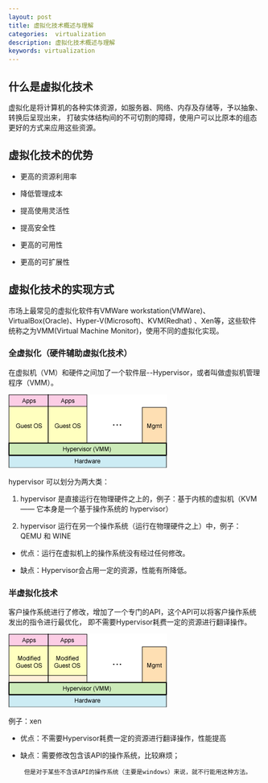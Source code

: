 ```yaml
---
layout: post
title: 虚拟化技术概述与理解
categories:  virtualization
description: 虚拟化技术概述与理解
keywords: virtualization
---
```

## 什么是虚拟化技术

虚拟化是将计算机的各种实体资源，如服务器、网络、内存及存储等，予以抽象、转换后呈现出来，
打破实体结构间的不可切割的障碍，使用户可以比原本的组态更好的方式来应用这些资源。

## 虚拟化技术的优势

* 更高的资源利用率

* 降低管理成本

* 提高使用灵活性

* 提高安全性

* 更高的可用性

* 更高的可扩展性

## 虚拟化技术的实现方式

市场上最常见的虚拟化软件有VMWare workstation(VMWare)、VirtualBox(Oracle)、Hyper-V(Microsoft)、KVM(Redhat)
、Xen等，这些软件统称之为VMM(Virtual Machine Monitor)，使用不同的虚拟化实现。

### 全虚拟化（硬件辅助虚拟化技术）

在虚拟机（VM）和硬件之间加了一个软件层--Hypervisor，或者叫做虚拟机管理程序（VMM）。

![全虚拟化](/images/virtualization/171310170501018.gif)

hypervisor 可以划分为两大类：

1. hypervisor 是直接运行在物理硬件之上的，例子：基于内核的虚拟机（KVM —— 它本身是一个基于操作系统的 hypervisor）

2. hypervisor 运行在另一个操作系统（运行在物理硬件之上）中，例子：QEMU 和 WINE

* 优点：运行在虚拟机上的操作系统没有经过任何修改。

* 缺点：Hypervisor会占用一定的资源，性能有所降低。

### 半虚拟化技术

客户操作系统进行了修改，增加了一个专门的API，这个API可以将客户操作系统发出的指令进行最优化，
即不需要Hypervisor耗费一定的资源进行翻译操作。

![半虚拟化](/images/virtualization/171339004723536.gif)

例子：xen

* 优点：不需要Hypervisor耗费一定的资源进行翻译操作，性能提高

* 缺点：需要修改包含该API的操作系统，比较麻烦；

       但是对于某些不含该API的操作系统（主要是windows）来说，就不行能用这种方法。
